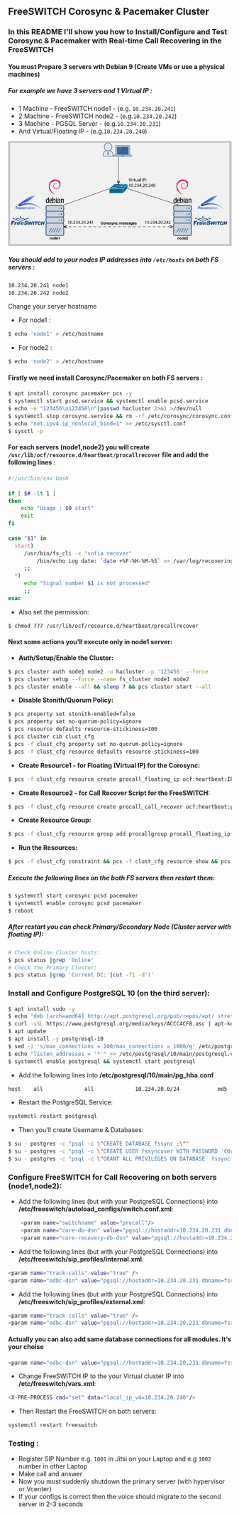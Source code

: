 ## FreeSWITCH Corosync & Pacemaker Cluster

### In this README I'll show you how to **Install/Configure and Test** Corosync & Pacemaker with Real-time Call Recovering in the FreeSWITCH 

#### You must Prepare 3 servers wth Debian 9 (Create VMs or use a physical machines)
##### For example we have 3 servers and 1 Virtual IP :
- 1 Machine - FreeSWITCH node1 - (e.g. `10.234.20.241`)
- 2 Machine - FreeSWITCH node2 - (e.g.`10.234.20.242`)
- 3 Machine - PGSQL Server -  (e.g.`10.234.20.231`)
- And Virtual/Floating IP -  (e.g.`10.234.20.240`)

![Topology](../images/corosync.png)

##### You should add to your nodes IP addresses into `/etc/hosts` on both FS servers :
```bash
10.234.20.241 node1
10.234.20.242 node2
```
Change your server hostname

- For node1 :
```bash
$ echo 'node1' > /etc/hostname
```
- For node2 :
```bash
$ echo 'node2' > /etc/hostname
```


####  Firstly we need install Corosync/Pacemaker on both FS servers :

```bash
$ apt install corosync pacemaker pcs -y 
$ systemctl start pcsd.service && systemctl enable pcsd.service
$ echo -e "123456\n123456\n"|passwd hacluster 2>&1 >/dev/null
$ systemctl stop corosync.service && rm -rf /etc/corosync/corosync.conf 
$ echo "net.ipv4.ip_nonlocal_bind=1" >> /etc/sysctl.conf
$ sysctl -p
````
#### For each servers (node1,node2) you will create  `/usr/lib/ocf/resource.d/heartbeat/procallrecover` file and add the following lines :
```bash
#!/usr/bin/env bash

if [ $# -lt 1 ]
then
    echo "Usage : $0 start"
    exit
fi

case "$1" in
  start)
     /usr/bin/fs_cli -x "sofia recover"
         /bin/echo Log date: `date +%F-%H-%M-%S` >> /var/log/recovering.log
     ;;
  *)
     echo "Signal number $1 is not processed"
     ;;
esac
```

- Also set the permission:
```bash
$ chmod 777 /usr/lib/ocf/resource.d/heartbeat/procallrecover
```
#### Next some actions you'll execute only in **node1** server:

- **Auth/Setup/Enable the Cluster:**
```bash
$ pcs cluster auth node1 node2 -u hacluster -p '123456' --force
$ pcs cluster setup --force --name fs_cluster node1 node2
$ pcs cluster enable --all && sleep 7 && pcs cluster start --all
```
- **Disable Stonith/Quorum Policy:**

```bash
$ pcs property set stonith-enabled=false
$ pcs property set no-quorum-policy=ignore
$ pcs resource defaults resource-stickiness=100
$ pcs cluster cib clust_cfg
$ pcs -f clust_cfg property set no-quorum-policy=ignore
$ pcs -f clust_cfg resource defaults resource-stickiness=100
```
- **Create Resource1 - for Floating (Virtual IP) for the Corosync:**
```bash
$ pcs -f clust_cfg resource create procall_floating_ip ocf:heartbeat:IPaddr2 ip=10.234.20.240 cidr_netmask=24 op monitor interval=1s
```
- **Create Resource2 - for Call Recover Script for the FreeSWITCH:**
```bash
$ pcs -f clust_cfg resource create procall_call_recover ocf:heartbeat:procallrecover start op monitor interval=1s --force 2>&1 >/dev/null
```
- **Create Resource Group:**
```bash
$ pcs -f clust_cfg resource group add procallgroup procall_floating_ip procall_call_recover
```
- **Run the Resources:**
```bash
$ pcs -f clust_cfg constraint && pcs -f clust_cfg resource show && pcs cluster cib-push clust_cfg
```

##### Execute the following lines on the both FS servers then restart them:
```bash
$ systemctl start corosync pcsd pacemaker
$ systemctl enable corosync pcsd pacemaker
$ reboot
```

##### After restart you can check Primary/Secondary Node (Cluster server with floating IP):
```bash
# Check Online Cluster hosts:
$ pcs status |grep 'Online'
# Check the Primary Cluster:
$ pcs status |grep 'Current DC:'|cut -f1 -d'('
```

### Install and Configure PostgreSQL 10 (on the third server):

```bash
$ apt install sudo -y
$ echo "deb [arch=amd64] http://apt.postgresql.org/pub/repos/apt/ stretch-pgdg main" > /etc/apt/sources.list.d/pgdg.list
$ curl -sSL https://www.postgresql.org/media/keys/ACCC4CF8.asc | apt-key add -
$ apt update
$ apt install -y postgresql-10
$ sed -i 's/max_connections = 100/max_connections = 1000/g' /etc/postgresql/10/main/postgresql.conf 
$ echo "listen_addresses = '*'" >> /etc/postgresql/10/main/postgresql.conf
$ systemctl enable postgresql && systemctl start postgresql
```
- Add the following lines into **/etc/postgresql/10/main/pg_hba.conf**
```bash
host    all             all             10.234.20.0/24            md5
```

-  Restart the PostgreSQL Service:
```bash
systemctl restart postgresql
```


- Then you'll create Username & Databases:
```bash
$ su - postgres -c "psql -c \"CREATE DATABASE fssync ;\""
$ su - postgres -c "psql -c \"CREATE USER fssyncuser WITH PASSWORD 'C0r0SyncFS';\""
$ su - postgres -c "psql -c \"GRANT ALL PRIVILEGES ON DATABASE  fssync TO fssyncuser;\""
```



### Configure FreeSWITCH for Call Recovering on both servers (node1,node2):
- Add the following lines (but with your PostgreSQL Connections) into **/etc/freeswitch/autoload_configs/switch.conf.xml**:
```bash
    <param name="switchname" value="procall"/>
    <param name="core-db-dsn" value="pgsql://hostaddr=10.234.20.231 dbname=fssync user=fssyncuser password='C0r0SyncFS' options='-c client_min_messages=NOTICE'" />
    <param name="core-recovery-db-dsn" value="pgsql://hostaddr=10.234.20.231 dbname=fssync user=fssyncuser password='C0r0SyncFS' options='-c client_min_messages=NOTICE'" />
```

- Add the following lines (but with your PostgreSQL Connections) into **/etc/freeswitch/sip_profiles/internal.xml**:
```bash
<param name="track-calls" value="true" />
<param name="odbc-dsn" value="pgsql://hostaddr=10.234.20.231 dbname=fssync user=fssyncuser password='C0r0SyncFS' options='-c client_min_messages=NOTICE'"/>
```
- Add the following lines (but with your PostgreSQL Connections) into **/etc/freeswitch/sip_profiles/external.xml**:
```bash
<param name="track-calls" value="true" />
<param name="odbc-dsn" value="pgsql://hostaddr=10.234.20.231 dbname=fssync user=fssyncuser password='C0r0SyncFS' options='-c client_min_messages=NOTICE'"/>
```

#### Actually you can also add same database connections for all modules. It's your choise
```bash
<param name="odbc-dsn" value="pgsql://hostaddr=10.234.20.231 dbname=fssync user=fssyncuser password='C0r0SyncFS' options='-c client_min_messages=NOTICE'"/>
```
- Change FreeSWITCH IP to the your Virtual cluster IP  into **/etc/freeswitch/vars.xml**:
```bash
<X-PRE-PROCESS cmd="set" data="local_ip_v4=10.234.20.240"/>
```

- Then Restart the FreeSWITCH on both servers:
```bash
systemctl restart freeswitch
```

### Testing :

- Register SIP Number e.g. `1001` in Jitsi on your Laptop and e.g `1002` number in other Laptop
- Make call and answer
- Now you must suddenly shutdown the primary server (with hypervisor or Vcenter)
- If your configs is correct then the voice should migrate to the second server in 2-3 seconds